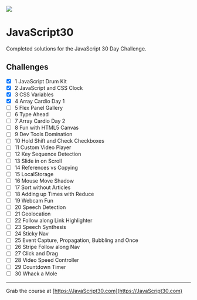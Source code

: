 ![](https://javascript30.com/images/JS3-social-share.png)

# JavaScript30

Completed solutions for the JavaScript 30 Day Challenge.

## Challenges

- [x] 1 JavaScript Drum Kit
- [x] 2 JavaScript and CSS Clock
- [x] 3 CSS Variables
- [x] 4 Array Cardio Day 1
- [ ] 5 Flex Panel Gallery
- [ ] 6 Type Ahead
- [ ] 7 Array Cardio Day 2
- [ ] 8 Fun with HTML5 Canvas
- [ ] 9 Dev Tools Domination
- [ ] 10 Hold Shift and Check Checkboxes
- [ ] 11 Custom Video Player
- [ ] 12 Key Sequence Detection
- [ ] 13 Slide in on Scroll
- [ ] 14 References vs Copying
- [ ] 15 LocalStorage
- [ ] 16 Mouse Move Shadow
- [ ] 17 Sort without Articles
- [ ] 18 Adding up Times with Reduce
- [ ] 19 Webcam Fun
- [ ] 20 Speech Detection
- [ ] 21 Geolocation
- [ ] 22 Follow along Link Highlighter
- [ ] 23 Speech Synthesis
- [ ] 24 Sticky Nav
- [ ] 25 Event Capture, Propagation, Bubbling and Once
- [ ] 26 Stripe Follow along Nav
- [ ] 27 Click and Drag
- [ ] 28 Video Speed Controller
- [ ] 29 Countdown Timer
- [ ] 30 Whack a Mole

---

Grab the course at [https://JavaScript30.com](https://JavaScript30.com)